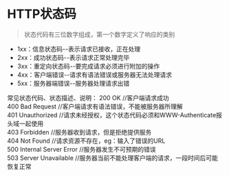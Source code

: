 # HTTP状态码

> 状态代码有三位数字组成，第一个数字定义了响应的类别

- 1xx：信息状态码--表示请求已接收，正在处理
- 2xx：成功状态码--表示请求正常处理完毕
- 3xx：重定向状态码--要完成请求必须进行附加的操作
- 4xx：客户端错误--请求有语法错误或服务器无法处理请求
- 5xx：服务器端错误--服务器处理请求出错

常见状态代码、状态描述、说明：
200 OK      //客户端请求成功   
400 Bad Request  //客户端请求有语法错误，不能被服务器所理解   
401 Unauthorized //请求未经授权，这个状态代码必须和WWW-Authenticate报头域一起使用   
403 Forbidden  //服务器收到请求，但是拒绝提供服务   
404 Not Found  //请求资源不存在，eg：输入了错误的URL   
500 Internal Server Error //服务器发生不可预期的错误   
503 Server Unavailable  //服务器当前不能处理客户端的请求，一段时间后可能恢复正常   
